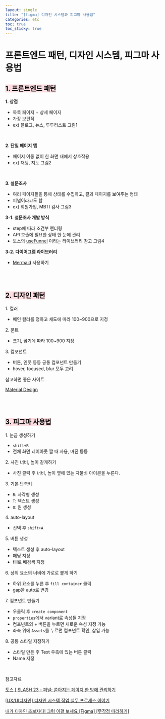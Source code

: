 ```yaml
---
layout: single
title: "[figma] 디자인 시스템과 피그마 사용법"
categories: etc
toc: true
toc_sticky: true
---
```


# 프론트엔드 패턴, 디자인 시스템, 피그마 사용법

## <mark style='background-color: #ffdce0'>1. 프론트엔드 패턴</mark>

**1\. 상점**

- 목록 페이지 + 상세 페이지
- 가장 보편적
- ex) 블로그, 뉴스, 투투리스트
  그림1

<br>

**2\. 단일 페이지 앱**

- 페이지 이동 없이 한 화면 내에서 상호작용
- ex) 채팅, 지도
  그림2

<br>

**3\. 설문조사**

- 여러 페이지들을 통해 상태를 수집하고, 결과 페이지를 보여주는 형태
- 퍼널이라고도 함
- ex) 회원가입, MBTI 검사
  그림3

**3-1\. 설문조사 개발 방식**

- step에 따라 조건부 렌더링
- API 호출에 필요한 상태 한 눈에 관리
- 토스의 [useFunnel](https://www.slash.page/ko/libraries/react/use-funnel/readme.i18n/) 이라는 라이브러리 참고
  그림4

**3-2\. 다이어그램 라이브러리**

- [Mermaid](https://mermaid.js.org/) 사용하기

<br>
<br>

## <mark style='background-color: #ffdce0'>2. 디자인 패턴</mark>

1\. 컬러

- 메인 컬러를 정하고 채도에 따라 100~900으로 지정

2\. 폰트

- 크기, 굵기에 따라 100~900 지정

3\. 컴포넌트

- 버튼, 인풋 등등 공통 컴포넌트 만들기
- hover, focused, blur 모두 고려

참고하면 좋은 사이트

[Material Design](https://m3.material.io/)

<br>
<br>

## <mark style='background-color: #ffdce0'>3. 피그마 사용법</mark>

1\. 눈금 생성하기

- `shift+R`
- 전체 화면 레이아웃 짤 때 사용, 마진 등등

2\. 사진 너비, 높이 같게하기

- 사진 클릭 후 너비, 높이 옆에 있는 자물쇠 아이콘을 누른다.

3\. 기본 단축키

- `R`: 사각형 생성
- `T`: 텍스트 생성
- `O`: 원 생성

4\. auto-layout

- 선택 후 `shift+A`

5\. 버튼 생성

- 텍스트 생성 후 auto-layout
- 패딩 지정
- fill로 배경색 지정

6\. 상위 요소의 너비에 가로로 붙게 하기

- 하위 요소를 누른 후 `fill container` 클릭
- gap을 auto로 변경

7\. 컴포넌트 만들기

- 우클릭 후 `create component`
- `properties`에서 variant로 속성들 지정
- 컴포넌트의 + 버튼을 누르면 새로운 속성 지정 가능
- 좌측 위에 `Assets`를 누르면 컴포넌트 확인, 삽입 가능

8\. 공통 스타일 지정하기

- 스타일 만든 후 Text 우측에 있는 버튼 클릭
- Name 지정

<br>

참고자료

[토스ㅣSLASH 23 - 퍼널: 쏟아지는 페이지 한 방에 관리하기](https://www.youtube.com/watch?v=NwLWX2RNVcw)

[[UX/UI디자인] 디자인 시스템 작업 실무 프로세스 이야기](https://www.youtube.com/watch?v=efVii9zLrVo)

[내가 디자인 초보자다! 그럼 이걸 보세요 [Figma] [무작정 따라하기]](https://www.youtube.com/watch?v=XvRSY6kL8iQ)
